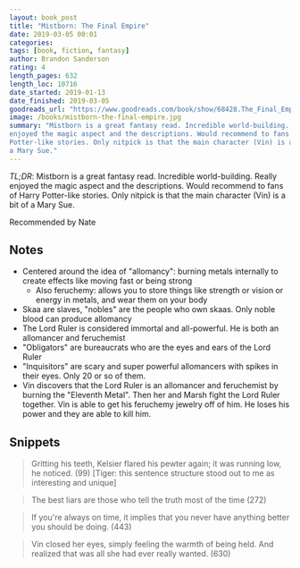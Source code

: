 ```yaml
---
layout: book_post
title: "Mistborn: The Final Empire"
date: 2019-03-05 00:01
categories:
tags: [book, fiction, fantasy]
author: Brandon Sanderson
rating: 4
length_pages: 632
length_loc: 10716
date_started: 2019-01-13
date_finished: 2019-03-05
goodreads_url: "https://www.goodreads.com/book/show/68428.The_Final_Empire"
image: /books/mistborn-the-final-empire.jpg
summary: "Mistborn is a great fantasy read. Incredible world-building. Really
enjoyed the magic aspect and the descriptions. Would recommend to fans of Harry
Potter-like stories. Only nitpick is that the main character (Vin) is a bit of
a Mary Sue."
---
```


*TL;DR*: Mistborn is a great fantasy read. Incredible world-building. Really
enjoyed the magic aspect and the descriptions. Would recommend to fans of Harry
Potter-like stories. Only nitpick is that the main character (Vin) is a bit of
a Mary Sue.

Recommended by Nate

## Notes

* Centered around the idea of "allomancy": burning metals internally to create
  effects like moving fast or being strong
  * Also feruchemy: allows you to store things like strength or vision or energy
    in metals, and wear them on your body
* Skaa are slaves, "nobles" are the people who own skaas. Only noble blood can
  produce allomancy
* The Lord Ruler is considered immortal and all-powerful. He is both an
  allomancer and feruchemist
* "Obligators" are bureaucrats who are the eyes and ears of the Lord Ruler
* "Inquisitors" are scary and super powerful allomancers with spikes in their
  eyes. Only 20 or so of them.
* Vin discovers that the Lord Ruler is an allomancer and feruchemist by burning
  the "Eleventh Metal". Then her and Marsh fight the Lord Ruler together. Vin is
  able to get his feruchemy jewelry off of him. He loses his power and they are
  able to kill him.

## Snippets

<blockquote>
  <p>
   Gritting his teeth, Kelsier flared his pewter again; it was running low, he
   noticed. (99) [Tiger: this sentence structure stood out to me as interesting and unique]
  </p>
</blockquote>

<blockquote>
  <p>
  The best liars are those who tell the truth most of the time
  (272)
  </p>
</blockquote>

<blockquote>
  <p>
    If you're always on time, it implies that you never have anything better you
    should be doing. (443)
  </p>
</blockquote>

<blockquote>
  <p>
  Vin closed her eyes, simply feeling the warmth of being held. And realized
  that was all she had ever really wanted. (630)
  </p>
</blockquote>

